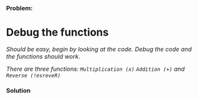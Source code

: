 ### Problem:
<h1 id="heading">Debug the functions</h1>

<p><i>Should be easy, begin by looking at the code. Debug the code and the functions should work.</i></p>
<p><i>There are three functions: <code>Multiplication (x)</code> <code>Addition (+)</code> and <code>Reverse (!esreveR)</code></i></p>
<style>
i {
  font-size:16px;
}

#heading {
  padding: 2em;
  text-align: center;
  background-color: #0033FF;
  width: 100%;
  height: 5em;
}
</style>
### Solution